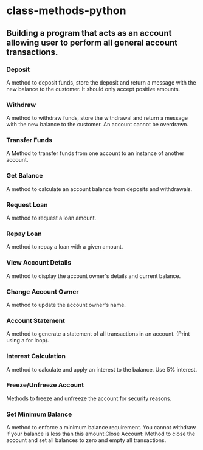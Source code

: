 # class-methods-python
## Building a program that acts as an account allowing user to perform all general account transactions. 
### Deposit
A method to deposit funds, store the deposit and return a message with the new balance to the customer. It should only accept positive amounts.
### Withdraw
A method to withdraw funds, store the withdrawal and return a message with the new balance to the customer. An account cannot be overdrawn.
### Transfer Funds
A Method to transfer funds from one account to an instance of another account.
### Get Balance
A method to calculate an account balance from deposits and withdrawals.
### Request Loan
A method to request a loan amount.
### Repay Loan
A method to repay a loan with a given amount.
### View Account Details
A method to display the account owner's details and current balance.
### Change Account Owner
A method to update the account owner's name.
### Account Statement
A method to generate a statement of all transactions in an account. (Print using a for loop).
### Interest Calculation
A method to calculate and apply an interest to the balance. Use 5% interest. 
### Freeze/Unfreeze Account
Methods to freeze and unfreeze the account for security reasons.
### Set Minimum Balance
A method to enforce a minimum balance requirement. You cannot withdraw if your balance is less than this amount.Close Account: Method to close the account and set all balances to zero and empty all transactions.